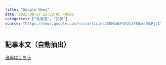 ```yaml
---
title: "Google News"
date: 2025-09-27 15:59:05 +0900
categories: ["北海道", "犯罪"]
source: "https://news.google.com/rss/articles/CBMiWkFVX3lxTE0xeU5sRjJCYlV1WWRwWDN2b09TMHljam5XcENMS0FlYkRrMmQ0S1FwSzBaOHA1Q08wd1ZNdVhidUczN1l3RWQxdzBkVXR5dk91cDFTQlg1QzdIZw?oc=5"
---
```


## 記事本文（自動抽出）
<body class="y0K44d EA71Tc" id="readabilityBody"></body>

[出典はこちら](https://news.google.com/rss/articles/CBMiWkFVX3lxTE0xeU5sRjJCYlV1WWRwWDN2b09TMHljam5XcENMS0FlYkRrMmQ0S1FwSzBaOHA1Q08wd1ZNdVhidUczN1l3RWQxdzBkVXR5dk91cDFTQlg1QzdIZw?oc=5)
